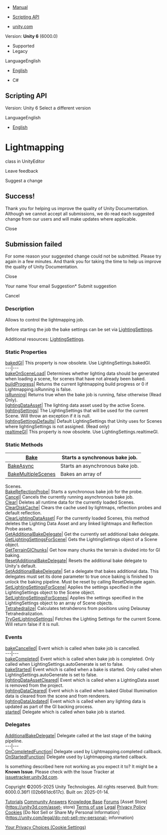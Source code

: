 [ ]()

  * [Manual](../Manual/index.html)
  * [Scripting API](../ScriptReference/index.html)

  * [unity.com](https://unity.com/)

Version: **Unity 6** (6000.0)

  * Supported
  * Legacy

LanguageEnglish

  * [English]()

  * C#

[ ](https://docs.unity3d.com)

## Scripting API

Version: Unity 6 Select a different version

LanguageEnglish

  * [English]()

# Lightmapping

class in UnityEditor

Leave feedback

Suggest a change

## Success!

Thank you for helping us improve the quality of Unity Documentation. Although
we cannot accept all submissions, we do read each suggested change from our
users and will make updates where applicable.

Close

## Submission failed

For some reason your suggested change could not be submitted. Please <a>try
again</a> in a few minutes. And thank you for taking the time to help us
improve the quality of Unity Documentation.

Close

Your name Your email Suggestion* Submit suggestion

Cancel

[ ]()

### Description

Allows to control the lightmapping job.

Before starting the job the bake settings can be set via
[LightingSettings](LightingSettings.html).  
  
Additional resources: [LightingSettings](LightingSettings.html).

### Static Properties

[bakedGI](Lightmapping-bakedGI.html)| This property is now obsolete. Use
LightingSettings.bakedGI.  
---|---  
[bakeOnSceneLoad](Lightmapping-bakeOnSceneLoad.html)| Determines whether
lighting data should be generated when loading a scene, for scenes that have
not already been baked.  
[buildProgress](Lightmapping-buildProgress.html)| Returns the current
lightmapping build progress or 0 if Lightmapping.isRunning is false.  
[isRunning](Lightmapping-isRunning.html)| Returns true when the bake job is
running, false otherwise (Read Only).  
[lightingDataAsset](Lightmapping-lightingDataAsset.html)| The lighting data
asset used by the active Scene.  
[lightingSettings](Lightmapping-lightingSettings.html)| The LightingSettings
that will be used for the current Scene. Will throw an exception if it is
null.  
[lightingSettingsDefaults](Lightmapping-lightingSettingsDefaults.html)|
Default LightingSettings that Unity uses for Scenes where lightingSettings is
not assigned. (Read only)  
[realtimeGI](Lightmapping-realtimeGI.html)| This property is now obsolete. Use
LightingSettings.realtimeGI.  
  
### Static Methods

[Bake](Lightmapping.Bake.html)| Starts a synchronous bake job.  
---|---  
[BakeAsync](Lightmapping.BakeAsync.html)| Starts an asynchronous bake job.  
[BakeMultipleScenes](Lightmapping.BakeMultipleScenes.html)| Bakes an array of
Scenes.  
[BakeReflectionProbe](Lightmapping.BakeReflectionProbe.html)| Starts a
synchronous bake job for the probe.  
[Cancel](Lightmapping.Cancel.html)| Cancels the currently running asynchronous
bake job.  
[Clear](Lightmapping.Clear.html)| Deletes all runtime data for the currently
loaded Scenes.  
[ClearDiskCache](Lightmapping.ClearDiskCache.html)| Clears the cache used by
lightmaps, reflection probes and default reflection.  
[ClearLightingDataAsset](Lightmapping.ClearLightingDataAsset.html)| For the
currently loaded Scenes, this method deletes the Lighting Data Asset and any
linked lightmaps and Reflection Probe assets.  
[GetAdditionalBakeDelegate](Lightmapping.GetAdditionalBakeDelegate.html)| Get
the currently set additional bake delegate.  
[GetLightingSettingsForScene](Lightmapping.GetLightingSettingsForScene.html)|
Gets the LightingSettings object of a Scene object.  
[GetTerrainGIChunks](Lightmapping.GetTerrainGIChunks.html)| Get how many
chunks the terrain is divided into for GI baking.  
[ResetAdditionalBakeDelegate](Lightmapping.ResetAdditionalBakeDelegate.html)|
Resets the additional bake delegate to Unity's default.  
[SetAdditionalBakeDelegate](Lightmapping.SetAdditionalBakeDelegate.html)| Set
a delegate that bakes additional data. This delegates must set its done
parameter to true once baking is finished to unlock the baking pipeline. Must
be reset by calling ResetDelegate again.  
[SetLightingSettingsForScene](Lightmapping.SetLightingSettingsForScene.html)|
Applies the settings specified in the LightingSettings object to the Scene
object.  
[SetLightingSettingsForScenes](Lightmapping.SetLightingSettingsForScenes.html)|
Applies the settings specified in the LightingSettings object to an array of
Scene objects.  
[Tetrahedralize](Lightmapping.Tetrahedralize.html)| Calculates tetrahderons
from positions using Delaunay Tetrahedralization.  
[TryGetLightingSettings](Lightmapping.TryGetLightingSettings.html)| Fetches
the Lighting Settings for the current Scene. Will return false if it is null.  
  
### Events

[bakeCancelled](Lightmapping-bakeCancelled.html)| Event which is called when
bake job is cancelled.  
---|---  
[bakeCompleted](Lightmapping-bakeCompleted.html)| Event which is called when
bake job is completed. Only called when LightingSettings.autoGenerate is set
to false.  
[bakeStarted](Lightmapping-bakeStarted.html)| Event which is called when a
bake is started. Only called when LightingSettings.autoGenerate is set to
false.  
[lightingDataAssetCleared](Lightmapping-lightingDataAssetCleared.html)| Event
which is called when a LightingData asset is removed from the project.  
[lightingDataCleared](Lightmapping-lightingDataCleared.html)| Event which is
called when baked Global Illumination data is cleared from the scene and from
renderers.  
[lightingDataUpdated](Lightmapping-lightingDataUpdated.html)| Event which is
called when any lighting data is updated as part of the GI backing process.  
[started](Lightmapping-started.html)| Delegate which is called when bake job
is started.  
  
### Delegates

[AdditionalBakeDelegate](Lightmapping.AdditionalBakeDelegate.html)| Delegate
called at the last stage of the baking pipeline.  
---|---  
[OnCompletedFunction](Lightmapping.OnCompletedFunction.html)| Delegate used by
Lightmapping.completed callback.  
[OnStartedFunction](Lightmapping.OnStartedFunction.html)| Delegate used by
Lightmapping.started callback.  
  
Is something described here not working as you expect it to? It might be a
**Known Issue**. Please check with the Issue Tracker at
[issuetracker.unity3d.com](https://issuetracker.unity3d.com).

Copyright ©2005-2025 Unity Technologies. All rights reserved. Built from:
6000.0.36f1 (02b661dc617c). Built on: 2025-01-14.

[Tutorials](https://unity3d.com/learn) [Community
Answers](https://answers.unity3d.com) [Knowledge
Base](https://support.unity3d.com/hc/en-us)
[Forums](https://forum.unity3d.com) [Asset Store](https://unity3d.com/asset-
store) [Terms of use](https://docs.unity3d.com/Manual/TermsOfUse.html)
[Legal](https://unity.com/legal) [Privacy
Policy](https://unity.com/legal/privacy-policy)
[Cookies](https://unity.com/legal/cookie-policy) [Do Not Sell or Share My
Personal Information](https://unity.com/legal/do-not-sell-my-personal-
information)

[Your Privacy Choices (Cookie Settings)](javascript:void\(0\);)

